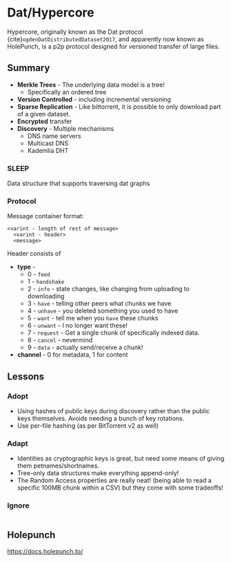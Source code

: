 # Dat/Hypercore

Hypercore, originally known as the Dat protocol {cite}`ogdenDatDistributedDataset2017`, and apparently now known as HolePunch, is a p2p protocol designed for versioned transfer of large files.

## Summary

- **Merkle Trees** - The underlying data model is a tree!
	- Specifically an ordered tree 
- **Version Controlled** - including incremental versioning
- **Sparse Replication** - Like bittorrent, it is possible to only download part of a given dataset.
- **Encrypted** transfer
- **Discovery** - Multiple mechanisms
	- DNS name servers
	- Multicast DNS
	- Kademlia DHT

### SLEEP

Data structure that supports traversing dat graphs

### Protocol

Message container format:

```
<varint - length of rest of message>
  <varint - header>
  <message>
```

Header consists of 
- **type** - 
	- 0 - `feed`
	- 1 - `handshake`
	- 2 - `info` - state changes, like changing from uploading to downloading
	- 3 - `have` - telling other peers what chunks we have
	- 4 - `unhave` - you deleted something you used to have
	- 5 - `want` - tell me when you `have` these chunks
	- 6 - `unwant` - I no longer want these!
	- 7 - `request` - Get a single chunk of specifically indexed data.
	- 8 - `cancel` - nevermind
	- 9 - `data` - actually send/receive a chunk!
- **channel** - 0 for metadata, 1 for content

## Lessons

### Adopt

- Using hashes of public keys during discovery rather than the public keys themselves. Avoids needing a bunch of key rotations.
- Use per-file hashing (as per BitTorrent v2 as well)

### Adapt

- Identities as cryptographic keys is great, but need some means of giving them petnames/shortnames.
- Tree-only data structures make everything append-only!
- The Random Access properties are really neat! (being able to read a specific 100MB chunk within a CSV) but they come with some tradeoffs! 

### Ignore


```{index} Hypercore; Holepunch
```
## Holepunch

https://docs.holepunch.to/
